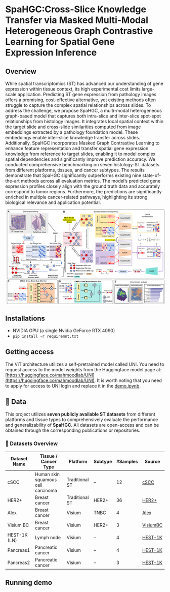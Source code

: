 # SpaHGC:Cross-Slice Knowledge Transfer via Masked Multi-Modal Heterogeneous Graph Contrastive Learning for Spatial Gene Expression Inference
## Overview
While spatial transcriptomics (ST) has advanced our understanding of gene expression within tissue context, its high experimental cost limits large-scale application. Predicting ST gene expression from pathology images offers a promising, cost-effective alternative, yet existing methods often struggle to capture the complex spatial relationships across slides. 
To address the challenge, we propose SpaHGC, a multi-modal heterogeneous graph-based model that captures both intra-slice and inter-slice spot-spot relationships from histology images. 
It integrates local spatial context within the target slide and cross-slide similarities computed from image embeddings extracted by a pathology foundation model. 
These embeddings enable inter-slice knowledge transfer across slides. Additionally, SpaHGC incorporates Masked Graph Contrastive Learning to enhance feature representation and transfer spatial gene expression knowledge from reference to target slides, enabling it to model complex spatial dependencies and significantly improve prediction accuracy.
We conducted comprehensive benchmarking on seven histology-ST datasets from different platforms, tissues, and cancer subtypes. The results demonstrate that SpaHGC significantly outperforms existing nine state-of-the-art methods across all evaluation metrics. The model’s predicted gene expression profiles closely align with the ground truth data and accurately correspond to tumor regions. Furthermore, the predictions are significantly enriched in multiple cancer-related pathways, highlighting its strong biological relevance and application potential.

![Overview.png](Overview.png)

## Installations
- NVIDIA GPU (a single Nvidia GeForce RTX 4090)
- `pip install -r requiremnt.txt`

## Getting access
The ViT architecture utilizes a self-pretrained model called UNI. You need to request access to the model weights from the Huggingface model page at:[https://huggingface.co/mahmoodlab/UNI](https://huggingface.co/mahmoodlab/UNI). It is worth noting that you need to apply for access to UNI login and replace it in the [demo.ipynb](demo.ipynb).

## 📁 Data
This project utilizes **seven publicly available ST datasets** from different platforms and tissue types to comprehensively evaluate the performance and generalizability of **SpaHGC**. All datasets are open-access and can be obtained through the corresponding publications or repositories.

### 🔬 Datasets Overview

| Dataset Name   | Tissue / Cancer Type                  | Platform       | Subtype     | #Samples | Source      |
|----------------|----------------------------------------|----------------|-------------|----------|-------------|
| cSCC           | Human skin squamous cell carcinoma     | Traditional ST | –           | 12       | [cSCC]([#](https://www.ncbi.nlm.nih.gov/geo/query/acc.cgi?acc=GSE144240))    |
| HER2+          | Breast cancer                          | Traditional ST | HER2+       | 36       | [HER2+]([#](https://github.com/almaan/her2st/))   |
| Alex           | Breast cancer                          | Visium         | TNBC        | 4        | [Alex]([#](https://doi.org/10.48610/4fb74a9))    |
| Visium BC      | Breast cancer                          | Visium         | HER2+       | 3        | [VisiumBC]([#](https://doi.org/10.48610/4fb74a9))|
| HEST-1K (LN)   | Lymph node                             | Visium         | –           | 4        | [HEST-1K]([#](https://github.com/mahmoodlab/hest))  |
| Pancreas1      | Pancreatic cancer                      | Visium         | –           | 4        | [HEST-1K]([#](https://github.com/mahmoodlab/hest))  |
| Pancreas2      | Pancreatic cancer                      | Visium         | –           | 3        | [HEST-1K]([#](https://github.com/mahmoodlab/hest))  |


## Running demo




